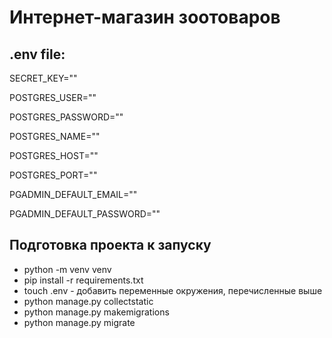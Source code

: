 # Интернет-магазин зоотоваров
## .env file:
SECRET_KEY=""

POSTGRES_USER=""

POSTGRES_PASSWORD=""

POSTGRES_NAME=""

POSTGRES_HOST=""

POSTGRES_PORT=""

PGADMIN_DEFAULT_EMAIL=""

PGADMIN_DEFAULT_PASSWORD=""
## Подготовка проекта к запуску
- python -m venv venv
- pip install -r requirements.txt
- touch .env - добавить переменные окружения, перечисленные выше
- python manage.py collectstatic
- python manage.py makemigrations
- python manage.py migrate
